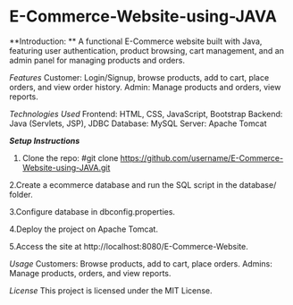 # E-Commerce-Website-using-JAVA
**Introduction: **
        A functional E-Commerce website built with Java, featuring user authentication, product browsing, cart management, and an admin panel for managing products and orders.

*Features*
  Customer:
          Login/Signup, browse products, add to cart, place orders, and view order history.
  Admin:
          Manage products and orders, view reports.
          
*Technologies Used*
  Frontend: HTML, CSS, JavaScript, Bootstrap
  Backend: Java (Servlets, JSP), JDBC
  Database: MySQL
  Server: Apache Tomcat


***Setup Instructions***
   1. Clone the repo:
            #git clone https://github.com/username/E-Commerce-Website-using-JAVA.git
      
   2.Create a ecommerce database and run the SQL script in the database/ folder.
   
   3.Configure database in dbconfig.properties.
   
   4.Deploy the project on Apache Tomcat.
   
   5.Access the site at http://localhost:8080/E-Commerce-Website.

*Usage*
Customers: Browse products, add to cart, place orders.
Admins: Manage products, orders, and view reports.

*License*
This project is licensed under the MIT License.
